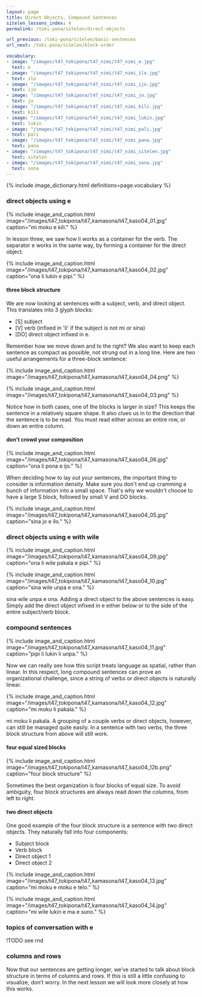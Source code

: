 ```yaml
---
layout: page
title: Direct Objects, Compound Sentences
sitelen_lessons_index: 4
permalink: /toki-pona/sitelen/direct-objects

url_previous: /toki-pona/sitelen/basic-sentences
url_next: /toki-pona/sitelen/block-order

vocabulary:
- image: "/images/t47_tokipona/t47_nimi/t47_nimi_e.jpg"
  text: e
- image: "/images/t47_tokipona/t47_nimi/t47_nimi_ilo.jpg"
  text: ilo
- image: "/images/t47_tokipona/t47_nimi/t47_nimi_ijo.jpg"
  text: ijo
- image: "/images/t47_tokipona/t47_nimi/t47_nimi_jo.jpg"
  text: jo
- image: "/images/t47_tokipona/t47_nimi/t47_nimi_kili.jpg"
  text: kili
- image: "/images/t47_tokipona/t47_nimi/t47_nimi_lukin.jpg"
  text: lukin
- image: "/images/t47_tokipona/t47_nimi/t47_nimi_pali.jpg"
  text: pali
- image: "/images/t47_tokipona/t47_nimi/t47_nimi_pana.jpg"
  text: pana
- image: "/images/t47_tokipona/t47_nimi/t47_nimi_sitelen.jpg"
  text: sitelen
- image: "/images/t47_tokipona/t47_nimi/t47_nimi_sona.jpg"
  text: sona
---
```


{% include image_dictionary.html definitions=page.vocabulary %}

### direct objects using e

{% include image_and_caption.html image="/images/t47_tokipona/t47_kamasona/t47_kaso04_01.jpg" caption="mi moku e kili." %}

In lesson three, we saw how li works as a container for the verb. The separator e works in the same way, by forming a container for the direct object.

{% include image_and_caption.html image="/images/t47_tokipona/t47_kamasona/t47_kaso04_02.jpg" caption="ona li lukin e pipi." %}

#### three block structure

We are now looking at sentences with a subject, verb, and direct object. This translates into 3 glyph blocks:

  * [S] subject
  * [V] verb (infixed in 'li' if the subject is not mi or sina)
  * [DO] direct object infixed in e.

Remember how we move down and to the right? We also want to keep each sentence as compact as possible, not strung out in a long line. Here are two useful arrangements for a three-block sentence:

{% include image_and_caption.html image="/images/t47_tokipona/t47_kamasona/t47_kaso04_04.png" %}

{% include image_and_caption.html image="/images/t47_tokipona/t47_kamasona/t47_kaso04_03.png" %}

Notice how in both cases, one of the blocks is larger in size? This keeps the sentence in a relatively square shape. It also clues us in to the direction that the sentence is to be read. You must read either across an entire row, or down an entire column.

#### don’t crowd your composition

{% include image_and_caption.html image="/images/t47_tokipona/t47_kamasona/t47_kaso04_06.jpg" caption="ona li pona e ijo." %}

When deciding how to lay out your sentences, the important thing to consider is information density. Make sure you don't end up cramming a bunch of information into a small space. That's why we wouldn't choose to have a large S block, followed by small V and DO blocks.

{% include image_and_caption.html image="/images/t47_tokipona/t47_kamasona/t47_kaso04_05.jpg" caption="sina jo e ilo." %}

### direct objects using e with wile

{% include image_and_caption.html image="/images/t47_tokipona/t47_kamasona/t47_kaso04_09.jpg" caption="ona li wile pakala e pipi." %}

{% include image_and_caption.html image="/images/t47_tokipona/t47_kamasona/t47_kaso04_10.jpg" caption="sina wile unpa e ona." %}

sina wile unpa e ona.
Adding a direct object to the above sentences is easy. Simply add the direct object infixed in e either below or to the side of the entire subject/verb block.

### compound sentences

{% include image_and_caption.html image="/images/t47_tokipona/t47_kamasona/t47_kaso04_11.jpg" caption="pipi li lukin li unpa." %}

Now we can really see how this script treats language as spatial, rather than linear. In this respect, long compound sentences can prove an organizational challenge, since a string of verbs or direct objects is naturally linear.

{% include image_and_caption.html image="/images/t47_tokipona/t47_kamasona/t47_kaso04_12.jpg" caption="mi moku li pakala." %}

mi moku li pakala.
A grouping of a couple verbs or direct objects, however, can still be managed quite easily. In a sentence with two verbs, the three block structure from above will still work.

#### four equal sized blocks

{% include image_and_caption.html image="/images/t47_tokipona/t47_kamasona/t47_kaso04_12b.png" caption="four block structure" %}

Sometimes the best organization is four blocks of equal size. To avoid ambiguity, four block structures are always read down the columns, from left to right.

#### two direct objects

One good example of the four block structure is a sentence with two direct objects. They naturally fall into four components:

  * Subject block
  * Verb block
  * Direct object 1
  * Direct object 2

{% include image_and_caption.html image="/images/t47_tokipona/t47_kamasona/t47_kaso04_13.jpg" caption="mi moku e moku e telo." %}

{% include image_and_caption.html image="/images/t47_tokipona/t47_kamasona/t47_kaso04_14.jpg" caption="mi wile lukin e ma e suno." %}

### topics of conversation with e

!TODO see rnd

### columns and rows

Now that our sentences are getting longer, we’ve started to talk about block structure in terms of columns and rows.  If this is still a little confusing to visualize, don’t worry.  In the next lesson we will look more closely at how this works.

